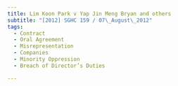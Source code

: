 ```yaml
---
title: Lim Koon Park v Yap Jin Meng Bryan and others
subtitle: "[2012] SGHC 159 / 07\_August\_2012"
tags:
  - Contract
  - Oral Agreement
  - Misrepresentation
  - Companies
  - Minority Oppression
  - Breach of Director’s Duties

---
```


